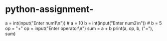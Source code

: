 # python-assignment-


a = int(input("Enter num1\n"))  # a = 10
b = int(input("Enter num2\n"))  # b = 5
op = "+"
op = input("Enter operator\n")
sum = a + b
print(a, op, b, ("="), sum)
